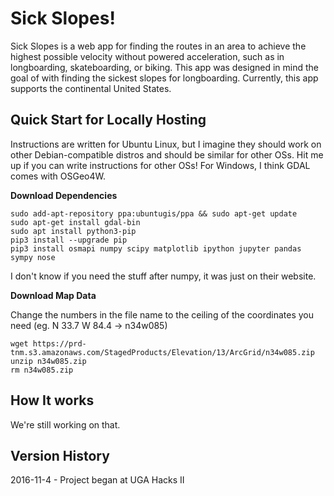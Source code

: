 **Sick Slopes!**
============
Sick Slopes is a web app for finding the routes in an area to achieve the highest possible velocity without powered acceleration, such as in longboarding, skateboarding, or biking. This app was designed in mind the goal of with finding the sickest slopes for longboarding. Currently, this app supports the continental United States.

Quick Start for Locally Hosting
-------------------------------
Instructions are written for Ubuntu Linux, but I imagine they should work on other Debian-compatible distros and should be similar for other OSs. Hit me up if you can write instructions for other OSs! For Windows, I think GDAL comes with OSGeo4W.

**Download Dependencies**

    sudo add-apt-repository ppa:ubuntugis/ppa && sudo apt-get update
    sudo apt-get install gdal-bin
    sudo apt install python3-pip
    pip3 install --upgrade pip
    pip3 install osmapi numpy scipy matplotlib ipython jupyter pandas sympy nose

I don't know if you need the stuff after numpy, it was just on their website.

**Download Map Data**

Change the numbers in the file name to the ceiling of the coordinates you need (eg. N 33.7 W 84.4 -> n34w085)

    wget https://prd-tnm.s3.amazonaws.com/StagedProducts/Elevation/13/ArcGrid/n34w085.zip
    unzip n34w085.zip
    rm n34w085.zip

How It works
------------

We're still working on that.

Version History
---------------
2016-11-4 - Project began at UGA Hacks II

